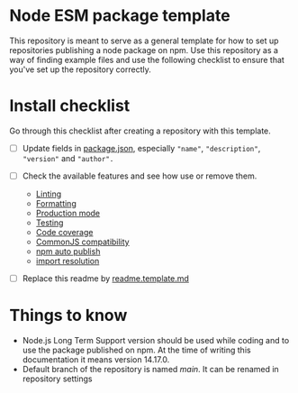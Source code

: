 <!-- https://github.com/orbitdb/repo-template -->

# Node ESM package template

This repository is meant to serve as a general template for how to set up repositories publishing a node package on npm. Use this repository as a way of finding example files and use the following checklist to ensure that you've set up the repository correctly.

# Install checklist

Go through this checklist after creating a repository with this template.

- [ ] Update fields in [package.json](./package.json), especially `"name"`, `"description"`, `"version"` and `"author".`

- [ ] Check the available features and see how use or remove them.

  - [Linting](./docs/linting/linting.md)
  - [Formatting](./docs/formatting/formatting.md)
  - [Production mode](./docs/production_mode/production_mode.md)
  - [Testing](./docs/testing/testing.md)
  - [Code coverage](./docs/coverage/coverage.md)
  - [CommonJS compatibility](./docs/commonjs_compat/commonjs_compat.md)
  - [npm auto publish](./docs/auto_publish/auto_publish.md)
  - [import resolution](./docs/import_resolution/import_resolution.md)

- [ ] Replace this readme by [readme.template.md](./readme.template.md)

# Things to know

- Node.js Long Term Support version should be used while coding and to use the package published on npm. At the time of writing this documentation it means version 14.17.0.
- Default branch of the repository is named _main_. It can be renamed in repository settings
